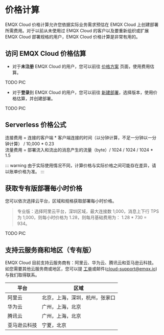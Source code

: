 # 价格计算

EMQX Cloud 价格计算允许您依据实际业务需求预估在 EMQX Cloud 上创建部署所需费用。对于以前从未使用过 EMQX Cloud 的客户以及要重新组织或扩展 EMQX Cloud 部署规格的用户，EMQX Cloud 价格计算是非常有用的。



## 访问 EMQX Cloud 价格估算

* 对于**未注册** EMQX Cloud 的用户，您可以前往 [价格方案](https://www.emqx.com/zh/cloud/pricing) 页面，使用费用估算。

TODO PIC

* 对于**登录**到 EMQX Cloud 的用户，您可以前往 [新建部署](https://cloud.emqx.com/console/deployments/0?oper=new)，选择版本，使用价格估算，并创建部署。
  
TODO PIC


## Serverless 价格公式
连接费用 = 连接的客户端 * 客户端连接的时间（以分钟计算，不足一分钟以一分钟计算） / 10,000 *  0.23 <br/>
流量费用 = 部署流入和流出的消息产生的流量（byte）/ 1024 / 1024 / 1024 * 1.5

::: warning
由于实际使用情况不同，计算价格与实际价格之间可能存在差异，请以账单价格为准。
:::

## 获取专有版部署每小时价格

您可以依次选择云平台，区域和规格获取部署每小时价格。

> 专业版：选择阿里云平台，深圳区域，最大连接数 1,000，消息上下行 TPS 为 1,000，则每小时价格为 1.28，则每月基础费用为： 1.28 * 730 = 934。

TODO PIC



## 支持云服务商和地区（专有版）

EMQX Cloud 目前支持云服务商有：阿里云、华为云、腾讯云和亚马逊云科技。如您需要其他云服务商或地区，您可以提 [工单](../feature/tickets.md)或邮件(cloud-support@emqx.io)与我们取得联系。

| 平台   | 区域                   |
| ------ | ---------------------- |
| 阿里云 | 北京，上海，深圳，杭州，张家口 |
| 华为云 | 广州，上海，北京       |
| 腾讯云 | 广州，上海，北京 |
| 亚马逊云科技 | 宁夏，北京 |

